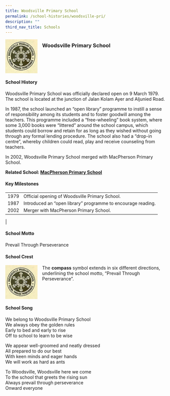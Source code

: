```yaml
---
title: Woodsville Primary School
permalink: /school-histories/woodsville-pri/
description: ""
third_nav_title: Schools
---
```

<img src="/images/woodsvillepri.png" style="width:20%;margin-right:15px;" align="left">

### **Woodsville Primary School**

<br clear="left">




#### **School History**
Woodsville Primary School was officially declared open on 9 March 1979. The school is located at the junction of Jalan Kolam Ayer and Aljunied Road.

In 1987, the school launched an “open library” programme to instill a sense of responsibility among its students and to foster goodwill among the teachers. This programme included a “free-wheeling” book system, where some 3,000 books were “littered” around the school campus, which students could borrow and retain for as long as they wished without going through any formal lending procedure.&nbsp;The school also had a “drop-in centre”, whereby children could read, play and receive counseling from teachers.

In 2002, Woodsville Primary School merged with MacPherson Primary School.

**Related School: [MacPherson Primary School](/school-histories/macpherson-pri/)**

#### **Key Milestones**

|  |  |
|:---:|---|
| 1979 | Official opening of Woodsville Primary School. |
| 1987 | Introduced an “open library” programme to encourage reading. |
| 2002 | Merger with MacPherson Primary School. |
|

#### **School Motto**
Prevail Through Perseverance

#### **School Crest**
<img src="/images/woodsvillepri.png" style="width:20%;margin-right:15px;" align="left">

The&nbsp;**compass**&nbsp;symbol extends in six different directions, underlining the school motto, “Prevail Through Perseverance”.

<br clear="left">

#### **School Song**
We belong to Woodsville Primary School<br>
We always obey the golden rules<br>
Early to bed and early to rise<br>
Off to school to learn to be wise

We appear well-groomed and neatly dressed<br>
All prepared to do our best<br>
With keen minds and eager hands<br>
We will work as hard as ants

To Woodsville, Woodsville here we come<br>
To the school that greets the rising sun<br>
Always prevail through perseverance<br>
Onward everyone